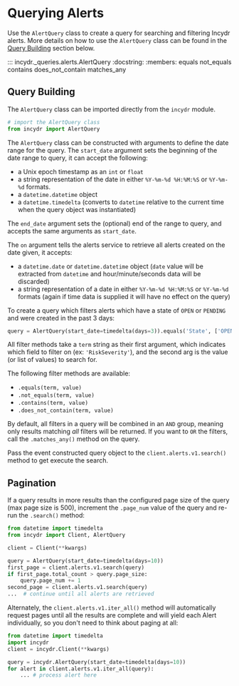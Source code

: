 # Querying Alerts

Use the `AlertQuery` class to create a query for searching and filtering Incydr alerts.  More details on how to use the `AlertQuery` class can be found in the [Query Building](#query-building) section below.

::: incydr._queries.alerts.AlertQuery
    :docstring:
    :members: equals not_equals contains does_not_contain matches_any

## Query Building

The `AlertQuery` class can be imported directly from the `incydr` module.

```python
# import the AlertQuery class
from incydr import AlertQuery
```

The `AlertQuery` class can be constructed with arguments to define the date range for the query. The `start_date`
argument sets the beginning of the date range to query, it can accept the following:

- a Unix epoch timestamp as an `int` or `float`
- a string representation of the date in either `%Y-%m-%d %H:%M:%S` or `%Y-%m-%d` formats.
- a `datetime.datetime` object
- a `datetime.timedelta` (converts to `datetime` relative to the current time when the query object was instantiated)

The `end_date` argument sets the (optional) end of the range to query, and accepts the same arguments as `start_date`.

The `on` argument tells the alerts service to retrieve all alerts created on the date given, it accepts:
- a `datetime.date` or `datetime.datetime` object (`date` value will be extracted from `datetime` and hour/minute/seconds
  data will be discarded)
- a string representation of a date in either `%Y-%m-%d %H:%M:%S` or `%Y-%m-%d` formats (again if time data is supplied
  it will have no effect on the query)

To create a query which filters alerts which have a state of `OPEN` or `PENDING` and were created in the past 3 days:
```python
query = AlertQuery(start_date=timedelta(days=3)).equals('State', ['OPEN', 'PENDING'])
```

All filter methods take a `term` string as their first argument, which indicates which field to filter on (ex: `'RiskSeverity'`),
and the second arg is the value (or list of values) to search for.

The following filter methods are available:
* `.equals(term, value)`
* `.not_equals(term, value)`
* `.contains(term, value)`
* `.does_not_contain(term, value)`

By default, all filters in a query will be combined in an `AND` group, meaning only results matching _all_ filters will
be returned. If you want to `OR` the filters, call the `.matches_any()` method on the query.

Pass the event constructed query object to the `client.alerts.v1.search()` method to get execute the search.

## Pagination

If a query results in more results than the configured page size of the query (max page size is 500), increment the
`.page_num` value of the query and re-run the `.search()` method:

```python
from datetime import timedelta
from incydr import Client, AlertQuery

client = Client(**kwargs)

query = AlertQuery(start_date=timedelta(days=10))
first_page = client.alerts.v1.search(query)
if first_page.total_count > query.page_size:
    query.page_num += 1
second_page = client.alerts.v1.search(query)
...  # continue until all alerts are retrieved
```

Alternately, the `client.alerts.v1.iter_all()` method will automatically request pages until all the results are complete
and will yield each Alert individually, so you don't need to think about paging at all:

```python
from datetime import timedelta
import incydr
client = incydr.Client(**kwargs)

query = incydr.AlertQuery(start_date=timedelta(days=10))
for alert in client.alerts.v1.iter_all(query):
    ... # process alert here
```

